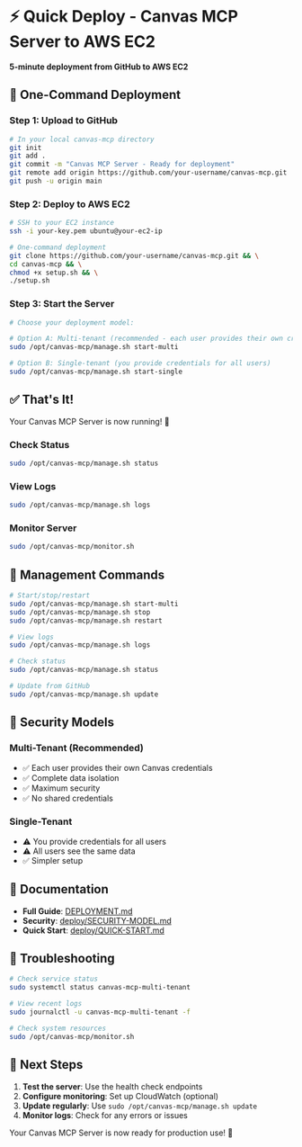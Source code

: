 # ⚡ Quick Deploy - Canvas MCP Server to AWS EC2

**5-minute deployment from GitHub to AWS EC2**

## 🚀 One-Command Deployment

### Step 1: Upload to GitHub

```bash
# In your local canvas-mcp directory
git init
git add .
git commit -m "Canvas MCP Server - Ready for deployment"
git remote add origin https://github.com/your-username/canvas-mcp.git
git push -u origin main
```

### Step 2: Deploy to AWS EC2

```bash
# SSH to your EC2 instance
ssh -i your-key.pem ubuntu@your-ec2-ip

# One-command deployment
git clone https://github.com/your-username/canvas-mcp.git && \
cd canvas-mcp && \
chmod +x setup.sh && \
./setup.sh
```

### Step 3: Start the Server

```bash
# Choose your deployment model:

# Option A: Multi-tenant (recommended - each user provides their own credentials)
sudo /opt/canvas-mcp/manage.sh start-multi

# Option B: Single-tenant (you provide credentials for all users)
sudo /opt/canvas-mcp/manage.sh start-single
```

## ✅ That's It!

Your Canvas MCP Server is now running! 🎉

### Check Status
```bash
sudo /opt/canvas-mcp/manage.sh status
```

### View Logs
```bash
sudo /opt/canvas-mcp/manage.sh logs
```

### Monitor Server
```bash
sudo /opt/canvas-mcp/monitor.sh
```

## 🔧 Management Commands

```bash
# Start/stop/restart
sudo /opt/canvas-mcp/manage.sh start-multi
sudo /opt/canvas-mcp/manage.sh stop
sudo /opt/canvas-mcp/manage.sh restart

# View logs
sudo /opt/canvas-mcp/manage.sh logs

# Check status
sudo /opt/canvas-mcp/manage.sh status

# Update from GitHub
sudo /opt/canvas-mcp/manage.sh update
```

## 🔐 Security Models

### Multi-Tenant (Recommended)
- ✅ Each user provides their own Canvas credentials
- ✅ Complete data isolation
- ✅ Maximum security
- ✅ No shared credentials

### Single-Tenant
- ⚠️ You provide credentials for all users
- ⚠️ All users see the same data
- ✅ Simpler setup

## 📖 Documentation

- **Full Guide**: [DEPLOYMENT.md](DEPLOYMENT.md)
- **Security**: [deploy/SECURITY-MODEL.md](deploy/SECURITY-MODEL.md)
- **Quick Start**: [deploy/QUICK-START.md](deploy/QUICK-START.md)

## 🚨 Troubleshooting

```bash
# Check service status
sudo systemctl status canvas-mcp-multi-tenant

# View recent logs
sudo journalctl -u canvas-mcp-multi-tenant -f

# Check system resources
sudo /opt/canvas-mcp/monitor.sh
```

## 🎯 Next Steps

1. **Test the server**: Use the health check endpoints
2. **Configure monitoring**: Set up CloudWatch (optional)
3. **Update regularly**: Use `sudo /opt/canvas-mcp/manage.sh update`
4. **Monitor logs**: Check for any errors or issues

Your Canvas MCP Server is now ready for production use! 🚀
